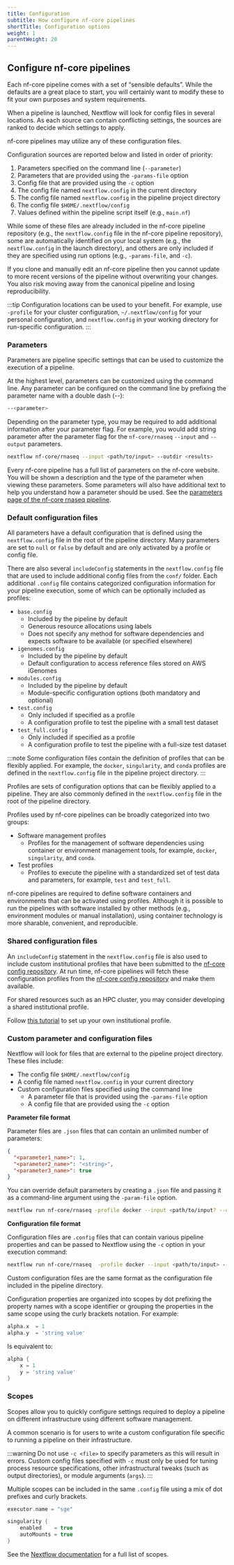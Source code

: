 ```yaml
---
title: Configuration
subtitle: How configure nf-core pipelines
shortTitle: Configuration options
weight: 1
parentWeight: 20
---
```


## Configure nf-core pipelines

Each nf-core pipeline comes with a set of “sensible defaults”.
While the defaults are a great place to start, you will certainly want to modify these to fit your own purposes and system requirements.

When a pipeline is launched, Nextflow will look for config files in several locations.
As each source can contain conflicting settings, the sources are ranked to decide which settings to apply.

nf-core pipelines may utilize any of these configuration files.

Configuration sources are reported below and listed in order of priority:

1. Parameters specified on the command line (`--parameter`)
2. Parameters that are provided using the `-params-file` option
3. Config file that are provided using the `-c` option
4. The config file named `nextflow.config` in the current directory
5. The config file named `nextflow.config` in the pipeline project directory
6. The config file `$HOME/.nextflow/config`
7. Values defined within the pipeline script itself (e.g., `main.nf`)

While some of these files are already included in the nf-core pipeline repository (e.g., the `nextflow.config` file in the nf-core pipeline repository), some are automatically identified on your local system (e.g., the `nextflow.config` in the launch directory), and others are only included if they are specified using run options (e.g., `-params-file`, and `-c`).

If you clone and manually edit an nf-core pipeline then you cannot update to more recent versions of the pipeline without overwriting your changes. You also risk moving away from the canonical pipeline and losing reproducibility.

:::tip
Configuration locations can be used to your benefit. For example, use `-profile` for your cluster configuration, `~/.nextflow/config` for your personal configuration, and `nextflow.config` in your working directory for run-specific configuration.
:::

### Parameters

Parameters are pipeline specific settings that can be used to customize the execution of a pipeline.

At the highest level, parameters can be customized using the command line. Any parameter can be configured on the command line by prefixing the parameter name with a double dash (--):

```bash
--<parameter>
```

Depending on the parameter type, you may be required to add additional information after your parameter flag.
For example, you would add string parameter after the parameter flag for the `nf-core/rnaseq` `--input` and `--output` parameters.

```bash
nextflow nf-core/rnaseq --input <path/to/input> --outdir <results>
```

Every nf-core pipeline has a full list of parameters on the nf-core website. You will be shown a description and the type of the parameter when viewing these parameters. Some parameters will also have additional text to help you understand how a parameter should be used. See the [parameters page of the nf-core rnaseq pipeline](https://nf-co.re/rnaseq/3.14.0/parameters/).

### Default configuration files

All parameters have a default configuration that is defined using the `nextflow.config` file in the root of the pipeline directory. Many parameters are set to `null` or `false` by default and are only activated by a profile or config file.

There are also several `includeConfig` statements in the `nextflow.config` file that are used to include additional config files from the `conf/` folder. Each additional `.config` file contains categorized configuration information for your pipeline execution, some of which can be optionally included as profiles:

- `base.config`
  - Included by the pipeline by default
  - Generous resource allocations using labels
  - Does not specify any method for software dependencies and expects software to be available (or specified elsewhere)
- `igenomes.config`
  - Included by the pipeline by default
  - Default configuration to access reference files stored on AWS iGenomes
- `modules.config`
  - Included by the pipeline by default
  - Module-specific configuration options (both mandatory and optional)
- `test.config`
  - Only included if specified as a profile
  - A configuration profile to test the pipeline with a small test dataset
- `test_full.config`
  - Only included if specified as a profile
  - A configuration profile to test the pipeline with a full-size test dataset

:::note
Some configuration files contain the definition of profiles that can be flexibly applied. For example, the `docker`, `singularity`, and `conda` profiles are defined in the `nextflow.config` file in the pipeline project directory.
:::

Profiles are sets of configuration options that can be flexibly applied to a pipeline.
They are also commonly defined in the `nextflow.config` file in the root of the pipeline directory.

Profiles used by nf-core pipelines can be broadly categorized into two groups:

- Software management profiles
  - Profiles for the management of software dependencies using container or environment management tools, for example, `docker`, `singularity`, and `conda`.
- Test profiles
  - Profiles to execute the pipeline with a standardized set of test data and parameters, for example, `test` and `test_full`.

nf-core pipelines are required to define software containers and environments that can be activated using profiles. Although it is possible to run the pipelines with software installed by other methods (e.g., environment modules or manual installation), using container technology is more sharable, convenient, and reproducible.

### Shared configuration files

An `includeConfig` statement in the `nextflow.config` file is also used to include custom institutional profiles that have been submitted to the [nf-core config repository](https://github.com/nf-core/configs). At run time, nf-core pipelines will fetch these configuration profiles from the [nf-core config repository](https://github.com/nf-core/configs) and make them available.

For shared resources such as an HPC cluster, you may consider developing a shared institutional profile.

Follow [this tutorial](https://nf-co.re/docs/usage/tutorials/step_by_step_institutional_profile) to set up your own institutional profile.

### Custom parameter and configuration files

Nextflow will look for files that are external to the pipeline project directory. These files include:

- The config file `$HOME/.nextflow/config`
- A config file named `nextflow.config` in your current directory
- Custom configuration files specified using the command line
  - A parameter file that is provided using the `-params-file` option
  - A config file that are provided using the `-c` option

**Parameter file format**

Parameter files are `.json` files that can contain an unlimited number of parameters:

```json title="nf-params.json"
{
  "<parameter1_name>": 1,
  "<parameter2_name>": "<string>",
  "<parameter3_name>": true
}
```

You can override default parameters by creating a `.json` file and passing it as a command-line argument using the `-param-file` option.

```bash
nextflow run nf-core/rnaseq -profile docker --input <path/to/input? --outdir <results> -param-file <path/to/nf-params.json>
```

**Configuration file format**

Configuration files are `.config` files that can contain various pipeline properties and can be passed to Nextflow using the `-c` option in your execution command:

```bash
nextflow run nf-core/rnaseq  -profile docker --input <path/to/input> --outdir <results> -c <path/to/custom.config>
```

Custom configuration files are the same format as the configuration file included in the pipeline directory.

Configuration properties are organized into scopes by dot prefixing the property names with a scope identifier or grouping the properties in the same scope using the curly brackets notation. For example:

```groovy
alpha.x  = 1
alpha.y  = 'string value'
```

Is equivalent to:

```groovy
alpha {
    x = 1
    y = 'string value'
}
```

### Scopes

Scopes allow you to quickly configure settings required to deploy a pipeline on different infrastructure using different software management.

A common scenario is for users to write a custom configuration file specific to running a pipeline on their infrastructure.

:::warning
Do not use `-c <file>` to specify parameters as this will result in errors. Custom config files specified with `-c` must only be used for tuning process resource specifications, other infrastructural tweaks (such as output directories), or module arguments (`args`).
:::

Multiple scopes can be included in the same `.config` file using a mix of dot prefixes and curly brackets.

```groovy
executor.name = "sge"

singularity {
    enabled    = true
    autoMounts = true
}
```

See the [Nextflow documentation](https://www.nextflow.io/docs/latest/config.html#config-scopes) for a full list of scopes.
